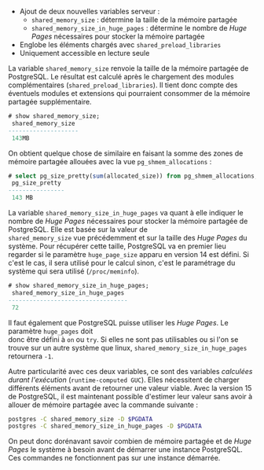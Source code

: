 <!--
Les commits sur ce sujet sont :

* https://git.postgresql.org/gitweb/?p=postgresql.git;a=commit;h=43c1c4f65eab77bcfc4f535a7e9ac0421e0cf2a5
* https://git.postgresql.org/gitweb/?p=postgresql.git;a=commit;h=bd1788051b02cfddcd9ef0e2fd094972f372b8fd

Discussion

* https://gitlab.dalibo.info/formation/workshops/-/issues/160

-->

<div class="slide-content">

* Ajout de deux nouvelles variables serveur :
  + `shared_memory_size` : détermine la taille de la mémoire partagée
  + `shared_memory_size_in_huge_pages` : détermine le nombre de _Huge Pages_ 
    nécessaires pour stocker la mémoire partagée
* Englobe les éléments chargés avec `shared_preload_libraries`
* Uniquement accessible en lecture seule

</div>

<div class="notes">

La variable `shared_memory_size` renvoie la taille de la mémoire partagée de PostgreSQL.
Le résultat est calculé après le chargement des modules complémentaires (`shared_preload_libraries`).
Il tient donc compte des éventuels modules et extensions qui pourraient 
consommer de la mémoire partagée supplémentaire.

```sql
# show shared_memory_size;
 shared_memory_size 
--------------------
 143MB
```

On obtient quelque chose de similaire en faisant la somme des zones de mémoire partagée allouées 
avec la vue `pg_shmem_allocations` :

```sql
# select pg_size_pretty(sum(allocated_size)) from pg_shmem_allocations;
 pg_size_pretty 
----------------
 143 MB
```

La variable `shared_memory_size_in_huge_pages` va quant à elle indiquer le nombre de _Huge Pages_ 
nécessaires pour stocker la mémoire partagée de PostgreSQL. Elle est basée sur la valeur de  
`shared_memory_size` vue précédemment et sur la taille des _Huge Pages_ du système. Pour 
récupérer cette taille, PostgreSQL va en premier lieu regarder si le paramètre `huge_page_size` 
apparu en version 14 est défini. Si c'est le cas, il sera utilisé pour le calcul sinon, c'est le 
paramétrage du système qui sera utilisé (`/proc/meminfo`).

```sql
# show shared_memory_size_in_huge_pages;
 shared_memory_size_in_huge_pages
----------------------------------
 72
```

Il faut également que PostgreSQL puisse utiliser les _Huge Pages_. Le paramètre `huge_pages` doit  
donc être défini à `on` ou `try`. Si elles ne sont pas utilisables ou si l'on se trouve sur un 
autre système que linux, `shared_memory_size_in_huge_pages` retournera `-1`.

Autre particularité avec ces deux variables, ce sont des variables _calculées durant l'exécution_ 
(`runtime-computed GUC`). Elles nécessitent de charger différents éléments avant de 
retourner une valeur viable. Avec la version 15 de PostgreSQL, il est maintenant possible d'estimer leur 
valeur sans avoir à allouer de mémoire partagée avec la commande suivante :

```bash
postgres -C shared_memory_size -D $PGDATA
postgres -C shared_memory_size_in_huge_pages -D $PGDATA
```

On peut donc dorénavant savoir combien de mémoire partagée et de _Huge Pages_
le système à besoin avant de démarrer une instance PostgreSQL. Ces commandes
ne fonctionnent pas sur une instance démarrée.

</div>
